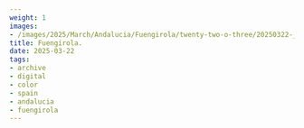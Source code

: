 ```yaml
---
weight: 1
images:
- /images/2025/March/Andalucia/Fuengirola/twenty-two-o-three/20250322-_DSC9081.jpg
title: Fuengirola.
date: 2025-03-22
tags:
- archive
- digital
- color
- spain
- andalucia
- fuengirola
---
```


